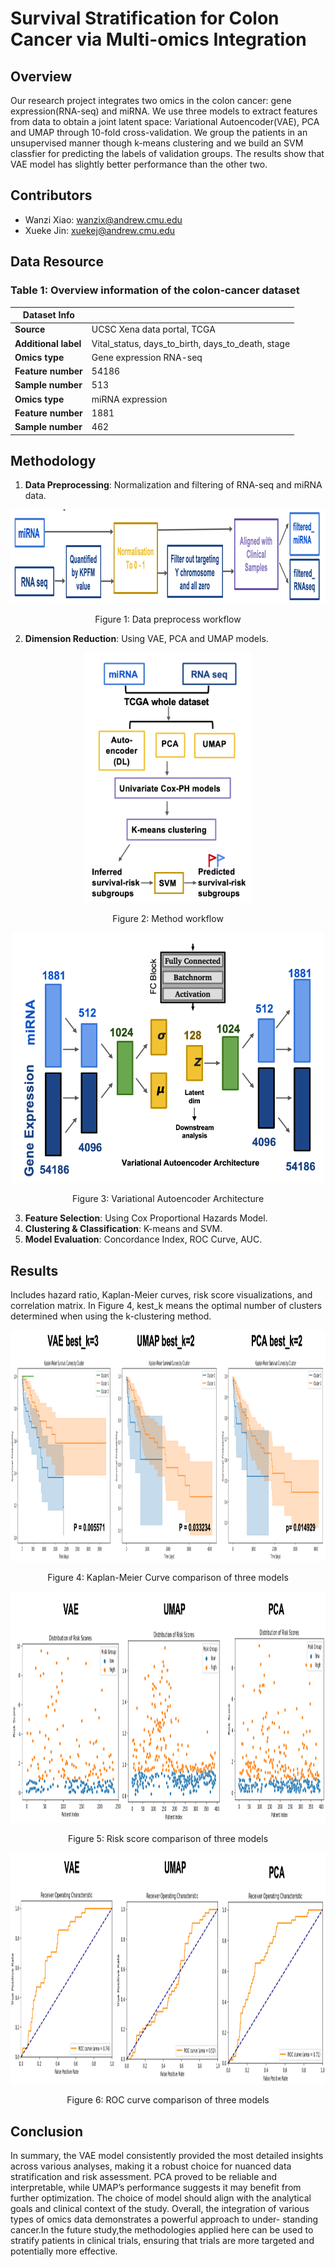 # Survival Stratification for Colon Cancer via Multi-omics Integration

## Overview
Our research project integrates two omics in the colon cancer: gene expression(RNA-seq) and miRNA. We use three models to extract features from data to obtain a joint latent space: Variational Autoencoder(VAE), PCA and UMAP through 10-fold cross-validation. We group the patients in an unsupervised manner though k-means clustering and we build an SVM classfier for predicting the labels of validation groups. The results show that VAE model has slightly better performance than the other two.

## Contributors
- Wanzi Xiao: <wanzix@andrew.cmu.edu>
- Xueke Jin: <xuekej@andrew.cmu.edu>

## Data Resource
### Table 1: Overview information of the colon-cancer dataset

| Dataset Info       |                                        |
| ------------------ | -------------------------------------- |
| **Source**         | UCSC Xena data portal, TCGA            |
| **Additional label** | Vital_status, days_to_birth, days_to_death, stage |
| **Omics type**     | Gene expression RNA-seq |
| **Feature number** | 54186 |
| **Sample number**  | 513 |
| **Omics type**     | miRNA expression |
| **Feature number** | 1881 |
| **Sample number**  | 462 |

## Methodology
1. **Data Preprocessing**: Normalization and filtering of RNA-seq and miRNA data.
<p align="center">
<img src="https://github.com/Wanzi-Xiao/Survival-Stratification-for-Colon-Cancer-via-Multi-omics-Integration/blob/main/figures/Data%20preprocess%20workflow.png" width="1000" height="150">
  </p>

<p align="center">
  Figure 1: Data preprocess workflow
  </p>

2. **Dimension Reduction**: Using VAE, PCA and UMAP models.
<p align="center">
  <img src="https://github.com/Wanzi-Xiao/Survival-Stratification-for-Colon-Cancer-via-Multi-omics-Integration/blob/main/figures/Method%20workflow.png" width="270" height="400">
  </p>

<p align="center">
  Figure 2: Method workflow
  </p>

<p align="center">
  <img src="https://github.com/Wanzi-Xiao/Survival-Stratification-for-Colon-Cancer-via-Multi-omics-Integration/blob/main/figures/Variational%20Autoencoder%20Architecture.png" width="500" height="400">
  </p>

<p align="center">
  Figure 3: Variational Autoencoder Architecture
  </p>
  
3. **Feature Selection**: Using Cox Proportional Hazards Model.
4. **Clustering & Classification**: K-means and SVM.
5. **Model Evaluation**: Concordance Index, ROC Curve, AUC.

## Results
Includes hazard ratio, Kaplan-Meier curves, risk score visualizations, and correlation matrix. In Figure 4, kest_k means the optimal number of clusters determined when using the k-clustering method.

<p align="center">
  <img src="https://github.com/Wanzi-Xiao/Survival-Stratification-for-Colon-Cancer-via-Multi-omics-Integration/blob/main/figures/KM%20Curve.png" width="1000" height="370">
  </p>

<p align="center">
  Figure 4: Kaplan-Meier Curve comparison of three models 
  </p>

<p align="center">
  <img src="https://github.com/Wanzi-Xiao/Survival-Stratification-for-Colon-Cancer-via-Multi-omics-Integration/blob/main/figures/Risk%20Score.png" width="1000" height="370">
  </p>

<p align="center">
  Figure 5: Risk score comparison of three models 
  </p>

<p align="center">
  <img src="https://github.com/Wanzi-Xiao/Survival-Stratification-for-Colon-Cancer-via-Multi-omics-Integration/blob/main/figures/ROC.png" width="1000" height="370">
  </p>

<p align="center">
  Figure 6: ROC curve comparison of three models 
  </p>

## Conclusion
In summary, the VAE model consistently provided the most detailed insights across various analyses, making it a robust choice for nuanced data stratification and risk assessment. PCA proved to be reliable and interpretable, while UMAP’s performance suggests it may benefit from further optimization. The choice of model should align with the analytical goals and clinical context of the study.
Overall, the integration of various types of omics data demonstrates a powerful approach to under- standing cancer.In the future study,the methodologies applied here can be used to stratify patients in clinical trials, ensuring that trials are more targeted and potentially more effective.
